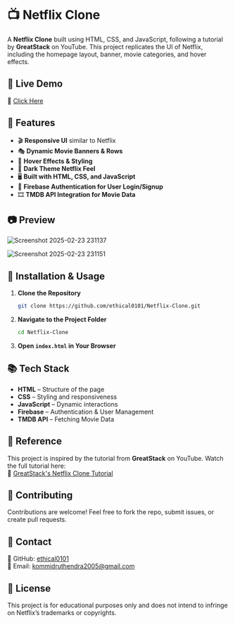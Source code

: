 # 📺 Netflix Clone

A **Netflix Clone** built using HTML, CSS, and JavaScript, following a tutorial by **GreatStack** on YouTube. This project replicates the UI of Netflix, including the homepage layout, banner, movie categories, and hover effects.

## 🚀 Live Demo

🔗 [Click Here](https://netflix-clone-pcqb.onrender.com)

## 📌 Features

- 🎬 **Responsive UI** similar to Netflix
- 🎭 **Dynamic Movie Banners & Rows**
- 📌 **Hover Effects & Styling**
- 🌙 **Dark Theme Netflix Feel**
- 🖥 **Built with HTML, CSS, and JavaScript**
- 🔐 **Firebase Authentication for User Login/Signup**
- 🎞 **TMDB API Integration for Movie Data**

## 📷 Preview
![Screenshot 2025-02-23 231137](https://github.com/user-attachments/assets/eb9d069c-6306-41ae-8db7-e209681be1fc)


![Screenshot 2025-02-23 231151](https://github.com/user-attachments/assets/e13a98b5-632c-4e93-8262-cae104df9f5c)


## 📜 Installation & Usage

1. **Clone the Repository**
   ```sh
   git clone https://github.com/ethical0101/Netflix-Clone.git
   ```
2. **Navigate to the Project Folder**
   ```sh
   cd Netflix-Clone
   ```
3. **Open `index.html` in Your Browser**

## 📚 Tech Stack

- **HTML** – Structure of the page
- **CSS** – Styling and responsiveness
- **JavaScript** – Dynamic interactions
- **Firebase** – Authentication & User Management
- **TMDB API** – Fetching Movie Data

## 🎥 Reference

This project is inspired by the tutorial from **GreatStack** on YouTube. Watch the full tutorial here:\
🎥 [GreatStack's Netflix Clone Tutorial](https://www.youtube.com/c/GreatStack)

## 🙌 Contributing

Contributions are welcome! Feel free to fork the repo, submit issues, or create pull requests.

## 📩 Contact

🔗 GitHub: [ethical0101](https://github.com/ethical0101)\
📧 Email: kommidruthendra2005@gmail.com

## 📝 License

This project is for educational purposes only and does not intend to infringe on Netflix’s trademarks or copyrights.

